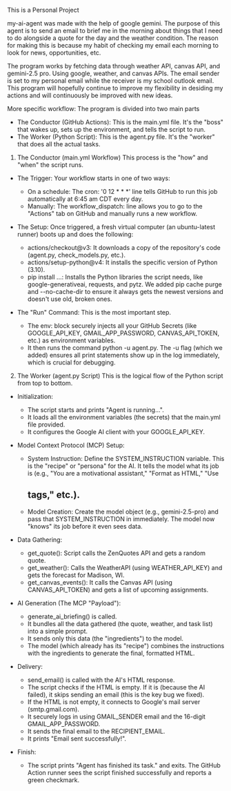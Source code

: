 This is a Personal Project

my-ai-agent was made with the help of google gemini. The purpose of this agent is to send an email to brief me in the morning about things that I need to do alongside a quote for the day and the weather condition. The reason for making this is because my habit of checking my email each morning to look for news, opportunities, etc. 

The program works by fetching data through weather API, canvas API, and gemini-2.5 pro. Using google, weather, and canvas APIs. The email sender is set to my personal email while the receiver is my school outlook email. This program will hopefully continue to improve my flexibility in desiding my actions and will continuously be improved with new ideas.

More specific workflow:
The program is divided into two main parts
- The Conductor (GitHub Actions): This is the main.yml file. It's the "boss" that wakes up, sets up the environment, and tells the script to run.
- The Worker (Python Script): This is the agent.py file. It's the "worker" that does all the actual tasks.

1. The Conductor (main.yml Workflow)
This process is the "how" and "when" the script runs.
- The Trigger: Your workflow starts in one of two ways:
    - On a schedule: The cron: '0 12 * * *' line tells GitHub to run this job automatically at 6:45 am CDT every day.
    - Manually: The workflow_dispatch: line allows you to go to the "Actions" tab on GitHub and manually runs a new workflow.

- The Setup: Once triggered, a fresh virtual computer (an ubuntu-latest runner) boots up and does the following:
    - actions/checkout@v3: It downloads a copy of the repository's code (agent.py, check_models.py, etc.).
    - actions/setup-python@v4: It installs the specific version of Python (3.10).
    - pip install ...: Installs the Python libraries the script needs, like google-generativeai, requests, and pytz. We added pip cache purge and --no-cache-dir to ensure it always gets the newest versions and doesn't use old, broken ones.

- The "Run" Command: This is the most important step.
    - The env: block securely injects all your GitHub Secrets (like GOOGLE_API_KEY, GMAIL_APP_PASSWORD, CANVAS_API_TOKEN, etc.) as environment variables.
    - It then runs the command python -u agent.py. The -u flag (which we added) ensures all print statements show up in the log immediately, which is crucial for debugging.

2. The Worker (agent.py Script)
This is the logical flow of the Python script from top to bottom.
- Initialization:
    - The script starts and prints "Agent is running...".
    - It loads all the environment variables (the secrets) that the main.yml file provided.
    - It configures the Google AI client with your GOOGLE_API_KEY.

- Model Context Protocol (MCP) Setup:
    - System Instruction: Define the SYSTEM_INSTRUCTION variable. This is the "recipe" or "persona" for the AI. It tells the model what its job is (e.g., "You are a motivational assistant," "Format as HTML," "Use <h2> tags," etc.).
    - Model Creation: Create the model object (e.g., gemini-2.5-pro) and pass that SYSTEM_INSTRUCTION in immediately. The model now "knows" its job before it even sees data.

- Data Gathering:
    - get_quote(): Script calls the ZenQuotes API and gets a random quote.
    - get_weather(): Calls the WeatherAPI (using WEATHER_API_KEY) and gets the forecast for Madison, WI.
    - get_canvas_events(): It calls the Canvas API (using CANVAS_API_TOKEN) and gets a list of upcoming assignments.

- AI Generation (The MCP "Payload"):
    - generate_ai_briefing() is called.
    - It bundles all the data gathered (the quote, weather, and task list) into a simple prompt.
    - It sends only this data (the "ingredients") to the model.
    - The model (which already has its "recipe") combines the instructions with the ingredients to generate the final, formatted HTML.

- Delivery:
    - send_email() is called with the AI's HTML response.
    - The script checks if the HTML is empty. If it is (because the AI failed), it skips sending an email (this is the key bug we fixed).
    - If the HTML is not empty, it connects to Google's mail server (smtp.gmail.com).
    - It securely logs in using GMAIL_SENDER email and the 16-digit GMAIL_APP_PASSWORD.
    - It sends the final email to the RECIPIENT_EMAIL.
    - It prints "Email sent successfully!".

- Finish:
    - The script prints "Agent has finished its task." and exits. The GitHub Action runner sees the script finished successfully and reports a green checkmark.
